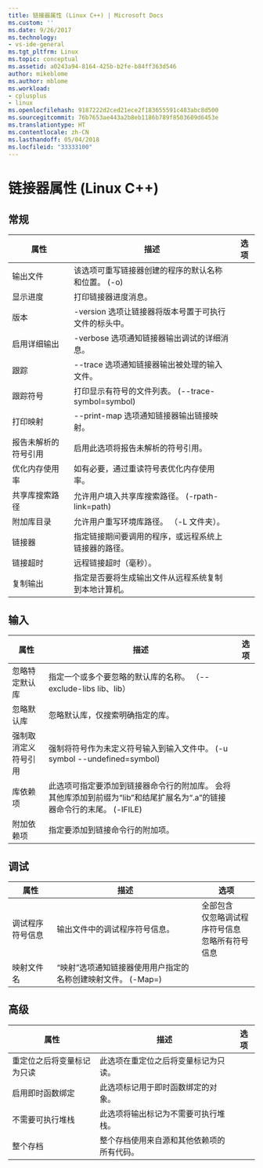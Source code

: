 ```yaml
---
title: 链接器属性 (Linux C++) | Microsoft Docs
ms.custom: ''
ms.date: 9/26/2017
ms.technology:
- vs-ide-general
ms.tgt_pltfrm: Linux
ms.topic: conceptual
ms.assetid: a0243a94-8164-425b-b2fe-b84ff363d546
author: mikeblome
ms.author: mblome
ms.workload:
- cplusplus
- linux
ms.openlocfilehash: 9187222d2ced21ece2f183655591c483abc8d500
ms.sourcegitcommit: 76b7653ae443a2b8eb1186b789f8503609d6453e
ms.translationtype: HT
ms.contentlocale: zh-CN
ms.lasthandoff: 05/04/2018
ms.locfileid: "33333100"
---
```

# <a name="linker-properties-linux-c"></a>链接器属性 (Linux C++)

## <a name="general"></a>常规

属性 | 描述 | 选项
--- | ---| ---
输出文件 | 该选项可重写链接器创建的程序的默认名称和位置。 (-o)
显示进度 | 打印链接器进度消息。
版本 | -version 选项让链接器将版本号置于可执行文件的标头中。
启用详细输出 | -verbose 选项通知链接器输出调试的详细消息。
跟踪 | --trace 选项通知链接器输出被处理的输入文件。
跟踪符号 | 打印显示有符号的文件列表。 (--trace-symbol=symbol)
打印映射 | --print-map 选项通知链接器输出链接映射。
报告未解析的符号引用 | 启用此选项将报告未解析的符号引用。
优化内存使用率 | 如有必要，通过重读符号表优化内存使用率。
共享库搜索路径 | 允许用户填入共享库搜索路径。 (-rpath-link=path)
附加库目录 | 允许用户重写环境库路径。 （-L 文件夹）。
链接器 | 指定链接期间要调用的程序，或远程系统上链接器的路径。
链接超时 | 远程链接超时（毫秒）。
复制输出 | 指定是否要将生成输出文件从远程系统复制到本地计算机。

## <a name="input"></a>输入

属性 | 描述 | 选项
--- | ---| ---
忽略特定默认库 | 指定一个或多个要忽略的默认库的名称。 （--exclude-libs lib、lib）
忽略默认库 | 忽略默认库，仅搜索明确指定的库。
强制取消定义符号引用 | 强制将符号作为未定义符号输入到输入文件中。 (-u symbol --undefined=symbol)
库依赖项 | 此选项可指定要添加到链接器命令行的附加库。 会将其他库添加到前缀为“lib”和结尾扩展名为“.a”的链接器命令行的末尾。  (-lFILE)
附加依赖项 | 指定要添加到链接命令行的附加项。

## <a name="debugging"></a>调试

属性 | 描述 | 选项
--- | ---| ---
调试程序符号信息 | 输出文件中的调试程序符号信息。 | 全部包含<br>仅忽略调试程序符号信息<br>忽略所有符号信息<br>
映射文件名 | “映射”选项通知链接器使用用户指定的名称创建映射文件。 (-Map=)

## <a name="advanced"></a>高级

属性 | 描述 | 选项
--- | ---| ---
重定位之后将变量标记为只读 | 此选项在重定位之后将变量标记为只读。
启用即时函数绑定 | 此选项标记用于即时函数绑定的对象。
不需要可执行堆栈 | 此选项将输出标记为不需要可执行堆栈。
整个存档 | 整个存档使用来自源和其他依赖项的所有代码。
